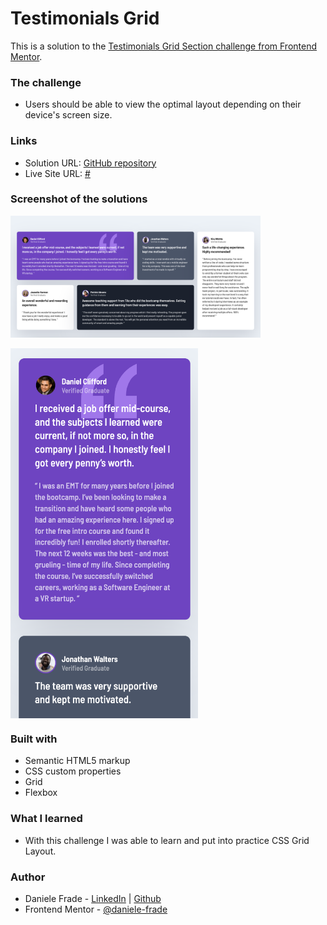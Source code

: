 # Testimonials Grid

This is a solution to the [Testimonials Grid Section challenge from Frontend Mentor](https://www.frontendmentor.io/challenges/testimonials-grid-section-Nnw6J7Un7).  


### The challenge

- Users should be able to view the optimal layout depending on their device's screen size.


### Links

- Solution URL: [GitHub repository](https://github.com/daniele-frade/frontend-mentor/tree/main/testimonials-grid)
- Live Site URL: [#](#)


### Screenshot of the solutions

<img src="images/desktop-screenshot.png" style="width:400px; display: block">
<br>
<img src="images/mobile-screenshot.png" style="width:300px; display: block">


### Built with

- Semantic HTML5 markup
- CSS custom properties
- Grid
- Flexbox


### What I learned

- With this challenge I was able to learn and put into practice CSS Grid Layout.


### Author

- Daniele Frade - [LinkedIn](https://www.linkedin.com/in/daniele-frade/) | [Github](https://github.com/daniele-frade)
- Frontend Mentor - [@daniele-frade](https://www.frontendmentor.io/profile/daniele-frade)



